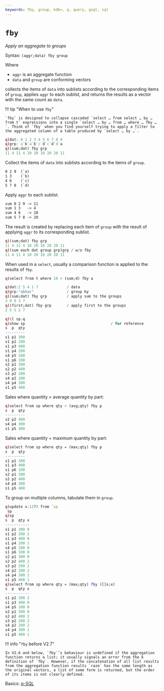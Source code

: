 ```yaml
---
keywords: fby, group, kdb+, q, query, qsql, sql
---
```


# `fby`




_Apply an aggregate to groups_

Syntax: `(aggr;data) fby group`

Where 

-   `aggr` is an aggregate function
-   `data` and `group` are conforming vectors

collects the items of `data` into sublists according to the corresponding items of `group`, applies `aggr` to each sublist, and returns the results as a vector with the same count as `data`.

!!! tip "When to use `fby`"

    `fby` is designed to collapse cascaded `select … from select … by … from t` expressions into a single `select … by … from … where … fby …`. Think of `fby` when you find yourself trying to apply a filter to the aggregated column of a table produced by `select … by …`.

```q
q)dat: 0 1 2 3 4 5 6 7 8 9
q)grp:`a`b`a`b`c`d`c`d`d`a
q)(sum;dat) fby grp
11 4 11 4 10 20 10 20 20 11
```

Collect the items of `data` into sublists according to the items of `group`.

```txt
0 2 9  (`a)
1 3    (`b)
4 6    (`c)
5 7 8  (`d)
```

Apply `aggr` to each sublist.

```txt
sum 0 2 9 -> 11
sum 1 3   -> 4
sum 4 6   -> 10
sum 5 7 8 -> 20
```

The result is created by replacing each item of `group` with the result of applying `aggr` to its corresponding sublist. 

```q
q)(sum;dat) fby grp
11 4 11 4 10 20 10 20 20 11
q)(sum each dat group grp)grp / w/o fby
11 4 11 4 10 20 10 20 20 11
```

When used in a `select`, usually a comparison function is applied to the results of `fby`.

```q
q)select from t where 10 < (sum;d) fby a

q)dat:2 5 4 1 7             / data
q)grp:"abbac"               / group by
q)(sum;dat) fby grp         / apply sum to the groups
3 9 9 3 7
q)(first;dat) fby grp       / apply first to the groups
2 5 5 2 7

q)\l sp.q
q)show sp                                       / for reference
s  p  qty
---------
s1 p1 300
s1 p2 200
s1 p3 400
s1 p4 200
s4 p5 100
s1 p6 100
s2 p1 300
s2 p2 400
s3 p2 200
s4 p2 200
s4 p4 300
s1 p5 400
```

Sales where quantity &gt; average quantity by part:

```q
q)select from sp where qty > (avg;qty) fby p
s  p  qty
---------
s2 p2 400
s4 p4 300
s1 p5 400
```

Sales where quantity = maximum quantity by part:

```q
q)select from sp where qty = (max;qty) fby p
s  p  qty
---------
s1 p1 300
s1 p3 400
s1 p6 100
s2 p1 300
s2 p2 400
s4 p4 300
s1 p5 400
```

To group on multiple columns, tabulate them in `group`.

```q
q)update x:12?3 from `sp
`sp
q)sp
s  p  qty x
-----------
s1 p1 300 0
s1 p2 200 2
s1 p3 400 0
s1 p4 200 1
s4 p5 100 0
s1 p6 100 0
s2 p1 300 0
s2 p2 400 2
s3 p2 200 2
s4 p2 200 2
s4 p4 300 1
s1 p5 400 1
q)select from sp where qty = (max;qty) fby ([]s;x)
s  p  qty x
-----------
s1 p2 200 2
s1 p3 400 0
s4 p5 100 0
s2 p1 300 0
s2 p2 400 2
s3 p2 200 2
s4 p2 200 2
s4 p4 300 1
s1 p5 400 1
```

!!! info "`fby` before V2.7"

    In V2.6 and below, `fby`’s behaviour is undefined if the aggregation function returns a list; it usually signals an error from the k definition of `fby`. However, if the concatenation of all list results from the aggregation function results `raze` has the same length as the original vectors, a list of some form is returned, but the order of its items is not clearly defined.


<i class="far fa-hand-point-right"></i>
Basics: [q-SQL](../basics/qsql.md)